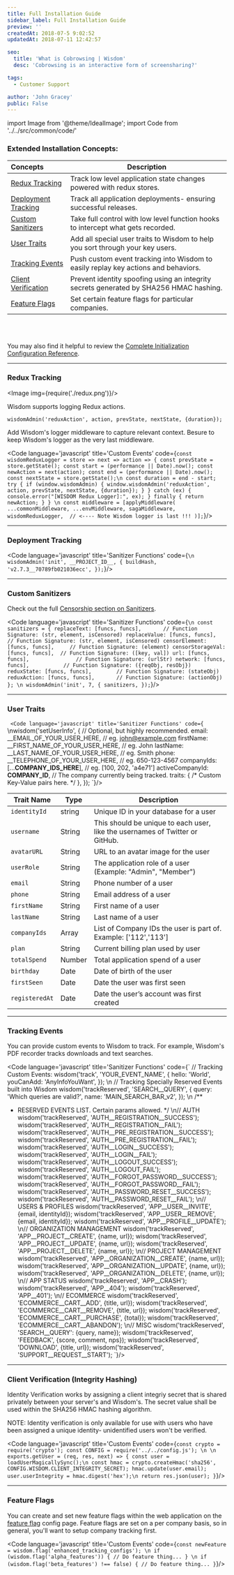 ```yaml
---
title: Full Installation Guide
sidebar_label: Full Installation Guide
preview: ''
createdAt: 2018-07-5 9:02:52
updatedAt: 2018-07-11 12:42:57

seo:
  title: 'What is Cobrowsing | Wisdom'
  desc: 'Cobrowsing is an interactive form of screensharing?'

tags:
  - Customer Support

author: 'John Gracey'
public: False
---
```


import Image from '@theme/IdealImage';
import Code from '../../src/common/code/'

### Extended Installation Concepts:
| Concepts                                            | Description                                                                              |
|:----------------------------------------------------|------------------------------------------------------------------------------------------|
| [Redux Tracking](#redux-tracking)                   | Track low level application state changes powered with redux stores.                     |
| [Deployment Tracking](#deployment-tracking)         | Track all application deployments- ensuring successful releases.                         |
| [Custom Sanitizers](#custom-sanitizers)             | Take full control with low level function hooks to intercept what gets recorded.         |
| [User Traits](#user-traits)                         | Add all special user traits to Wisdom to help you sort through your key users.           |
| [Tracking Events](#tracking-events)                 | Push custom event tracking into Wisdom to easily replay key actions and behaviors.       |
| [Client Verification](#client-verification-integrity-hashing)         | Prevent identity spoofing using an integrity secrets generated by SHA256 HMAC hashing.   |
| [Feature Flags](#feature-flags)                     | Set certain feature flags for particular companies.                                      |



<br/>
<br/>

You may also find it helpful to review the [Complete Initialization Configuration Reference](/js-api--reference#complete-initialization-configuration-reference).



<hr/>

### Redux Tracking


<Image img={require('./redux.png')}/>

Wisdom supports logging Redux actions.

`wisdomAdmin('reduxAction', action, prevState, nextState, {duration});`


Add Wisdom's logger middleware to capture relevant context. Besure to keep Wisdom's logger as the very last middleware.


<Code language='javascript' title='Custom Events' code={`
const wisdomReduxLogger = store => next => action => {
  const prevState = store.getState();
  const start = (performance || Date).now();
  const newAction = next(action);
  const end = (performance || Date).now();
  const nextState = store.getState();\n
  const duration = end - start;
  try {
    if (window.wisdomAdmin) {
      window.wisdomAdmin('reduxAction', action, prevState, nextState, {duration});
    }
  } catch (ex) {
    console.error("[WISDOM Redux Logger]:", ex);
  } finally {
    return newAction;
  }
}
\n
const middleware = [applyMiddleware(
  ...commonMiddleware,
  ...envMiddleware,
  sagaMiddleware,
  wisdomReduxLogger,  // <---- Note Wisdom logger is last !!!
)];
`}/>



<hr/>

### Deployment Tracking


<Code language='javascript' title='Sanitizer Functions' code={`
\n
wisdomAdmin('init', __PROJECT_ID__, {
  buildHash, 'v2.7.3__70789fb021036ecc',
});
`}/>


<hr/>

### Custom Sanitizers

Check out the full [Censorship section on Sanitizers](/censorship--sanitizers).

<Code language='javascript' title='Sanitizer Functions' code={`
\n
const sanitizers = {
    replaceText: [funcs, funcs],       // Function Signature: (str, element, isCensored)
    replaceValue: [funcs, funcs],      // Function Signature: (str, element, isCensored)
    censorElement: [funcs, funcs],     // Function Signature: (element)
    censorStorageVal: [funcs, funcs],  // Function Signature: ([key, val])
    url: [funcs, funcs],               // Function Signature: (urlStr)
    network: [funcs, funcs],           // Function Signature: ({reqObj, resObj})
    reduxState: [funcs, funcs],        // Function Signature: (stateObj)
    reduxAction: [funcs, funcs],       // Function Signature: (actionObj)
};
\n
wisdomAdmin('init', 7, {
  sanitizers,
});
`}/>



<hr/>

### User Traits


`
<Code language='javascript' title='Sanitizer Functions' code={`
\nwisdom('setUserInfo', {
  // Optional, but highly recommended.
  email:      __EMAIL_OF_YOUR_USER_HERE,      // eg. john@example.com
  firstName:  __FIRST_NAME_OF_YOUR_USER_HERE, // eg. John
  lastName:   __LAST_NAME_OF_YOUR_USER_HERE,  // eg. Smith
  phone:      __TELEPHONE_OF_YOUR_USER_HERE,  // eg. 650-123-4567
  companyIds: [...__COMPANY_IDS_HERE__],      // eg. [100, 202, 'a4e71']
  activeCompanyId: __COMPANY_ID__,            // The company currently being tracked.
  traits: { /* Custom Key-Value pairs here. */ },
});
`}/>

Trait Name | Type | Description
---|---|---
`identityId`   |  string  | Unique ID in your database for a user
`username`     |  String  | This should be unique to each user, like the usernames of Twitter or GitHub.
`avatarURL`    |  String  | URL to an avatar image for the user
`userRole`     |  String  | The application role of a user (Example: "Admin", "Member")
`email`        |  String  | Phone number of a user
`phone`        |  String  | Email address of a user
`firstName`    |  String  | First name of a user
`lastName`     |  String  | Last name of a user
`companyIds`   |  Array   | List of Company IDs the user is part of. Example: ['112','113']
`plan`         |  String  | Current billing plan used by user
`totalSpend`   |  Number  | Total application spend of a user
`birthday`     |  Date    | Date of birth of the user
`firstSeen`    |  Date    | Date the user was first seen
`registeredAt` |  Date    | Date the user’s account was first created


<hr/>

### Tracking Events

You can provide custom events to Wisdom to track. For example, Wisdom's PDF recorder tracks downloads and text searches.


<Code language='javascript' title='Sanitizer Functions' code={`
// Tracking Custom Events:
wisdom('track', 'YOUR_EVENT_NAME', {
  hello: 'World',
  youCanAdd: 'AnyInfoYouWant',
});
\n
// Tracking Specially Reserved Events built into Wisdom
wisdom('trackReserved', 'SEARCH__QUERY', {
  query: 'Which queries are valid?',
  name: 'MAIN_SEARCH_BAR_v2',
});
\n
/**
 *  RESERVED EVENTS LIST. Certain params allowed.
 */
\n// AUTH
wisdom('trackReserved', 'AUTH__REGISTRATION__SUCCESS');
wisdom('trackReserved', 'AUTH__REGISTRATION__FAIL');
wisdom('trackReserved', 'AUTH__PRE_REGISTRATION__SUCCESS');
wisdom('trackReserved', 'AUTH__PRE_REGISTRATION__FAIL');
wisdom('trackReserved', 'AUTH__LOGIN__SUCCESS');
wisdom('trackReserved', 'AUTH__LOGIN__FAIL');
wisdom('trackReserved', 'AUTH__LOGOUT_SUCCESS');
wisdom('trackReserved', 'AUTH__LOGOUT_FAIL');
wisdom('trackReserved', 'AUTH__FORGOT_PASSWORD__SUCCESS');
wisdom('trackReserved', 'AUTH__FORGOT_PASSWORD__FAIL');
wisdom('trackReserved', 'AUTH__PASSWORD_RESET__SUCCESS');
wisdom('trackReserved', 'AUTH__PASSWORD_RESET__FAIL');
\n// USERS & PROFILES
wisdom('trackReserved', 'APP__USER__INVITE', {email, identityId});
wisdom('trackReserved', 'APP__USER__REMOVE', {email, identityId});
wisdom('trackReserved', 'APP__PROFILE__UPDATE');
\n// ORGANIZATION MANAGEMENT
wisdom('trackReserved', 'APP__PROJECT__CREATE', {name, url});
wisdom('trackReserved', 'APP__PROJECT__UPDATE', {name, url});
wisdom('trackReserved', 'APP__PROJECT__DELETE', {name, url});
\n// PROJECT MANAGEMENT
wisdom('trackReserved', 'APP__ORGANIZATION__CREATE', {name, url});
wisdom('trackReserved', 'APP__ORGANIZATION__UPDATE', {name, url});
wisdom('trackReserved', 'APP__ORGANIZATION__DELETE', {name, url});
\n// APP STATUS
wisdom('trackReserved', 'APP__CRASH');
wisdom('trackReserved', 'APP__404');
wisdom('trackReserved', 'APP__401');
\n// ECOMMERCE
wisdom('trackReserved', 'ECOMMERCE__CART__ADD', {title, url});
wisdom('trackReserved', 'ECOMMERCE__CART__REMOVE', {title, url});
wisdom('trackReserved', 'ECOMMERCE__CART__PURCHASE', {total});
wisdom('trackReserved', 'ECOMMERCE__CART__ABANDON');
\n// MISC
wisdom('trackReserved', 'SEARCH__QUERY': {query, name});
wisdom('trackReserved', 'FEEDBACK', {score, comment, nps});
wisdom('trackReserved', 'DOWNLOAD', {title, url});
wisdom('trackReserved', 'SUPPORT__REQUEST__START');
`}/>





<hr/>

### Client Verification (Integrity Hashing)


Identity Verification works by assigning a client integriy secret that is shared privately between your server's and Wisdom's. The secret value shall be used within the SHA256 HMAC hashing algorithm.

NOTE: Identity verification is only available for use with users who have been assigned a unique identity- unidentified users won't be verified.



<Code language='javascript' title='Custom Events' code={`
const crypto = require('crypto');
const CONFIG = require('../../config.js');
\n
\n
exports.getUser = (req, res, next) => {
    const user = loadUserMagicallySync();\n
    const hmac = crypto.createHmac('sha256', CONFIG.WISDOM.CLIENT_INTEGRITY_SECRET);
    hmac.update(user.email);
    user.userIntegrity = hmac.digest('hex');\n
    return res.json(user);
}
`}/>


<hr/>

### Feature Flags

You can create and set new feature flags within the web application on the [feature flag](https://app.getwisdom.io/org/~/project/~/dashboard/reports/companies/feature-flags) config page. Feature flags are set on a per company basis, so in general, you'll want to setup company tracking first.

<Code language='javascript' title='Custom Events' code={`
const newFeature = wisdom.flag('enhanced_tracking_configs');
\n
if (wisdom.flag('alpha_features')) {
  // Do feature thing...
}
\n
if (wisdom.flag('beta_features') !== false) {
  // Do feature thing...
}
`}/>
